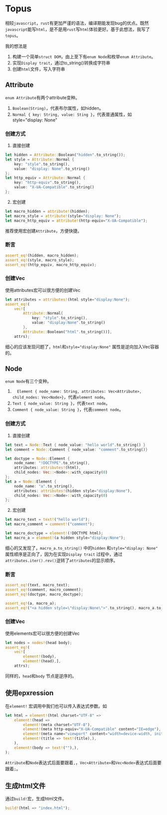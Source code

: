 # Topus

相较`javascript`，`rust`有更加严谨的语法，编译期能发现bug的优点。既然`javascript`能写`html`，是不是用`rust`写`html`体验更好。基于此想法，我写了`topus`。

我的想法是

1. 构建一个简单`struct DOM`，由上至下有`enum Node`和枚举`enum Attribute`。
2. 实现`Display trait`，通过to_string()转换成字符串
3. 创建`html`文件，写入字符串

## Attribute

`enum Attribute`有两个attribute变种。

1. `Boolean(String)`，代表布尔属性，如hidden。
2. `Normal { key: String, value: Sting }`，代表普通属性，如style="display: None"

### 创建方式

1. 直接创建

``` rust
let hidden = Attribute::Boolean("hidden".to_string());
let style = Attribute::Normal {
    key: "style".to_string(),
    value: "display: None".to_string()
};
let http_equiv = Attribute::Normal {
    key: "http-equiv".to_string(),
    value: "X-UA-Compatible".to_string()
};
```

2. 宏创建

``` rust
let macro_hidden = attribute!(hidden);
let macro_style = attribute!(style="display: None");
let macro_http_equiv = attribute!(http-equiv="X-UA-Compatible");
```

推荐使用宏创建`Attribute`，方便快捷。

### 断言

``` rust
assert_eq!(hidden, macro_hidden);
assert_eq!(style, macro_style);
assert_eq!(http_equiv, macro_http_equiv);
```

### 创建Vec<Attribute>

使用attributes宏可以很方便的创建Vec<Attribute>

``` rust
let attributes = attributes!(html style="display:None");
assert_eq!(
    vec![ 
        Attribute::Normal{
            key: "style".to_string(),
            value: "display:None".to_string()
        },
        Attribute::Boolean("html".to_string())],
    attrs);
```

细心的应该发现问题了，`html`和`style="display:None"` 属性是逆向加入Vec容器的。

## Node

`enum Node`有三个变种。

1. `  Element { node_name: String, attributes: Vec<Attribute>, child_nodes: Vec<Node>}`，代表`element node`。
2. `Text { node_value: String }`，代表`text node`。
3. `Comment { node_value: String }`，代表`comment node`。

### 创建方式

1. 直接创建

``` rust
let text = Node::Text { node_value: "hello world".to_string() }
let comment = Node::Comment { node_value: "comment".to_string()}

let doctype = Node::Element {
    node_name: "!DOCTYPE".to_string(),
    attributes: attributes!(html),
    child_nodes: Vec::<Node>::with_capacity(0)
};
let a = Node::Element {
    node_name: "a".to_string(),
    attributes: attributes!(hidden style="display:None"),
    child_nodes: Vec::<Node>::with_capacity(0)
};
```

2. 宏创建

``` rust
let macro_text = text!("hello world");
let macro_comment = comment!("comment");

let macro_doctype = element!(!DOCTYPE html);
let macro_a = element!(a hidden style="display:None");
```

细心的又发现了，`macro_a.to_string()` 中的`hidden` 和`style="display: None"` 属性顺序是正向了，因为在实现`Display trait` 过程中，通过`attributes.iter().rev()`逆转了`attributes`的显示顺序。

### 断言

``` rust
assert_eq!(text, macro_text);
assert_eq!(comment, macro_comment);
assert_eq!(doctype, macro_doctype);

assert_eq!(a, macro_a);
assert_eq!("<a hidden style=\"display:None\">".to_string(), macro_a.to_string());
```

### 创建Vec<Node>

使用elements宏可以很方便的创建Vec<Node>

``` rust
let nodes = nodes!(head body);
assert_eq!(
    vec![ 
        element!(body),
        element!(head),],
    attrs);
```

同样的，`head`和`body` 节点是逆序的。

## 使用epxression

在`element!` 宏调用中我们也可以传入表达式参数。如

``` rust
let html = element!(html charset="UTF-8" =>
	element!(head =>
        element!(meta charset="UTF-8"),
        element!(meta http-equiv="X-UA-Compatible" content="IE=edge"),
        element!(meta name="viewport" content="width=device-width, initial-scale=1.0"),
        element!(title => text!(title),),
    ),
    element!(body => text!(""),),
);
```

`Attribute`和`Node`表达式后面要跟着`,`，`Vec<Attribute>`和`Vec<Node>`表达式后面要跟着`;`。

## 生成html文件

通过`build!`宏，生成html文件。

``` rust
build!(html => "index.html");
```